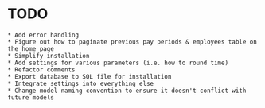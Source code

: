 # TODO #
    * Add error handling
    * Figure out how to paginate previous pay periods & employees table on the home page
    * Simplify installation
    * Add settings for various parameters (i.e. how to round time)
    * Refactor comments
    * Export database to SQL file for installation
    * Integrate settings into everything else
    * Change model naming convention to ensure it doesn't conflict with future models